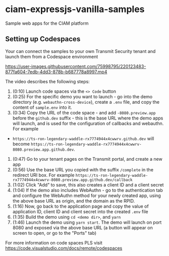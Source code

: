 # ciam-expressjs-vanilla-samples
Sample web apps for the CIAM platform

## Setting up Codespaces
Your can connect the samples to your own Transmit Security tenant and launch them from a Codespace environment



https://user-images.githubusercontent.com/75998795/220123483-877fa604-7edb-4dd3-878b-b687778a8997.mp4



The video describes the following steps:

1. (0:10) Launch code spaces via the `<> Code` button
1. (0:25) For the specific demo you want to launch - go into the demo directory (e.g.
   `webauthn-cross-device`), create a `.env` file, and copy the content of
`sample.env` into it.
1. (0:34) Copy the URL of the code space - and add `-8080.preview.app` before the
   `github.dev` suffix - this is the base URL where the demo apps will
launch, and is used for the configuration of
callbacks and webauthn. For example
- `https://ts-ron-legendary-waddle-rx7774944x4cwwrv.github.dev` will become
  `https://ts-ron-legendary-waddle-rx7774944x4cwwrv-8080.preview.app.github.dev`.
1. (0:47) Go to your tenant pages on the Transmit portal, and create a new app
1. (0:56) Use the base URL you copied with the suffix `/complete` in the redirect URI
   box. For example
`https://ts-ron-legendary-waddle-rx7774944x4cwwrv-8080.preview.app.github.dev/callback`
1. (1:02) Click "Add" to save, this also creates a client ID and a client secret
1. (1:04) If the demo also includes WebAuthn - go to the authentication tab and configure the WebAuthn method for your
   newly created app, using the above base URL as origin, and the domain as the
RPID.
1. (1:16) Now, go back to the application page and copy the value of application ID, client ID and client secret into the created `.env` file
1. (1:35) Build the demo using `cd <demo dir>`, and `yarn`
1. (1:46) Launch the demo using `yarn start`. The demo will launch on port 8080 and
   exposed via the above base URL (a button will appear on screen to open, or go
to the "Ports" tab)


For more information on code spaces PLS visit https://code.visualstudio.com/docs/remote/codespaces
